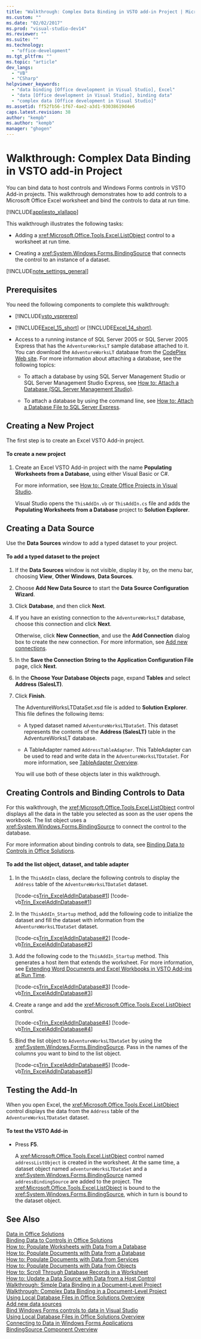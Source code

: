 ```yaml
---
title: "Walkthrough: Complex Data Binding in VSTO add-in Project | Microsoft Docs"
ms.custom: ""
ms.date: "02/02/2017"
ms.prod: "visual-studio-dev14"
ms.reviewer: ""
ms.suite: ""
ms.technology: 
  - "office-development"
ms.tgt_pltfrm: ""
ms.topic: "article"
dev_langs: 
  - "VB"
  - "CSharp"
helpviewer_keywords: 
  - "data binding [Office development in Visual Studio], Excel"
  - "data [Office development in Visual Studio], binding data"
  - "complex data [Office development in Visual Studio]"
ms.assetid: ff52fb56-1f67-4ae2-a3d1-93038619d4e6
caps.latest.revision: 38
author: "kempb"
ms.author: "kempb"
manager: "ghogen"
---
```

# Walkthrough: Complex Data Binding in VSTO add-in Project
  You can bind data to host controls and Windows Forms controls in VSTO Add-in projects. This walkthrough demonstrates how to add controls to a Microsoft Office Excel worksheet and bind the controls to data at run time.  
  
 [!INCLUDE[appliesto_xlallapp](../vsto/includes/appliesto-xlallapp-md.md)]  
  
 This walkthrough illustrates the following tasks:  
  
-   Adding a <xref:Microsoft.Office.Tools.Excel.ListObject> control to a worksheet at run time.  
  
-   Creating a <xref:System.Windows.Forms.BindingSource> that connects the control to an instance of a dataset.  
  
 [!INCLUDE[note_settings_general](../sharepoint/includes/note-settings-general-md.md)]  
  
## Prerequisites  
 You need the following components to complete this walkthrough:  
  
-   [!INCLUDE[vsto_vsprereq](../vsto/includes/vsto-vsprereq-md.md)]  
  
-   [!INCLUDE[Excel_15_short](../vsto/includes/excel-15-short-md.md)] or [!INCLUDE[Excel_14_short](../vsto/includes/excel-14-short-md.md)].  
  
-   Access to a running instance of SQL Server 2005 or SQL Server 2005 Express that has the `AdventureWorksLT` sample database attached to it. You can download the `AdventureWorksLT` database from the [CodePlex Web site](http://go.microsoft.com/fwlink/?LinkId=115611). For more information about attaching a database, see the following topics:  
  
    -   To attach a database by using SQL Server Management Studio or SQL Server Management Studio Express, see [How to: Attach a Database (SQL Server Management Studio)](http://msdn.microsoft.com/en-us/b4efb0ae-cfe6-4d81-a4b4-6e4916885caa).  
  
    -   To attach a database by using the command line, see [How to: Attach a Database File to SQL Server Express](http://msdn.microsoft.com/en-us/0f8e42b5-7a8c-4c30-8c98-7d2bdc8dcc68).  
  
## Creating a New Project  
 The first step is to create an Excel VSTO Add-in project.  
  
#### To create a new project  
  
1.  Create an Excel VSTO Add-in project with the name **Populating Worksheets from a Database**, using either Visual Basic or C#.  
  
     For more information, see [How to: Create Office Projects in Visual Studio](../vsto/how-to-create-office-projects-in-visual-studio.md).  
  
     Visual Studio opens the `ThisAddIn.vb` or `ThisAddIn.cs` file and adds the **Populating Worksheets from a Database** project to **Solution Explorer**.  
  
## Creating a Data Source  
 Use the **Data Sources** window to add a typed dataset to your project.  
  
#### To add a typed dataset to the project  
  
1.  If the **Data Sources** window is not visible, display it by, on the menu bar, choosing **View**, **Other Windows**, **Data Sources**.  
  
2.  Choose **Add New Data Source** to start the **Data Source Configuration Wizard**.  
  
3.  Click **Database**, and then click **Next**.  
  
4.  If you have an existing connection to the `AdventureWorksLT` database, choose this connection and click **Next**.  
  
     Otherwise, click **New Connection**, and use the **Add Connection** dialog box to create the new connection. For more information, see [Add new connections](../data-tools/add-new-connections.md).  
  
5.  In the **Save the Connection String to the Application Configuration File** page, click **Next**.  
  
6.  In the **Choose Your Database Objects** page, expand **Tables** and select **Address (SalesLT)**.  
  
7.  Click **Finish**.  
  
     The AdventureWorksLTDataSet.xsd file is added to **Solution Explorer**. This file defines the following items:  
  
    -   A typed dataset named `AdventureWorksLTDataSet`. This dataset represents the contents of the **Address (SalesLT)** table in the AdventureWorksLT database.  
  
    -   A TableAdapter named `AddressTableAdapter`. This TableAdapter can be used to read and write data in the `AdventureWorksLTDataSet`. For more information, see [TableAdapter Overview](../data-tools/fill-datasets-by-using-tableadapters.md#tableadapter-overview).  
  
     You will use both of these objects later in this walkthrough.  
  
## Creating Controls and Binding Controls to Data  
 For this walkthrough, the <xref:Microsoft.Office.Tools.Excel.ListObject> control displays all the data in the table you selected as soon as the user opens the workbook. The list object uses a <xref:System.Windows.Forms.BindingSource> to connect the control to the database.  
  
 For more information about binding controls to data, see [Binding Data to Controls in Office Solutions](../vsto/binding-data-to-controls-in-office-solutions.md).  
  
#### To add the list object, dataset, and table adapter  
  
1.  In the `ThisAddIn` class, declare the following controls to display the `Address` table of the `AdventureWorksLTDataSet` dataset.  
  
     [!code-cs[Trin_ExcelAddInDatabase#1](../vsto/codesnippet/CSharp/Trin_ExcelAddInDatabase_O12/ThisAddIn.cs#1)]
     [!code-vb[Trin_ExcelAddInDatabase#1](../vsto/codesnippet/VisualBasic/Trin_ExcelAddInDatabase_O12/ThisAddIn.vb#1)]  
  
2.  In the `ThisAddIn_Startup` method, add the following code to initialize the dataset and fill the dataset with information from the `AdventureWorksLTDataSet` dataset.  
  
     [!code-cs[Trin_ExcelAddInDatabase#2](../vsto/codesnippet/CSharp/Trin_ExcelAddInDatabase_O12/ThisAddIn.cs#2)]
     [!code-vb[Trin_ExcelAddInDatabase#2](../vsto/codesnippet/VisualBasic/Trin_ExcelAddInDatabase_O12/ThisAddIn.vb#2)]  
  
3.  Add the following code to the `ThisAddIn_Startup` method. This generates a host item that extends the worksheet. For more information, see [Extending Word Documents and Excel Workbooks in VSTO Add-ins at Run Time](../vsto/extending-word-documents-and-excel-workbooks-in-vsto-add-ins-at-run-time.md).  
  
     [!code-cs[Trin_ExcelAddInDatabase#3](../vsto/codesnippet/CSharp/Trin_ExcelAddInDatabase_O12/ThisAddIn.cs#3)]
     [!code-vb[Trin_ExcelAddInDatabase#3](../vsto/codesnippet/VisualBasic/Trin_ExcelAddInDatabase_O12/ThisAddIn.vb#3)]  
  
4.  Create a range and add the <xref:Microsoft.Office.Tools.Excel.ListObject> control.  
  
     [!code-cs[Trin_ExcelAddInDatabase#4](../vsto/codesnippet/CSharp/Trin_ExcelAddInDatabase_O12/ThisAddIn.cs#4)]
     [!code-vb[Trin_ExcelAddInDatabase#4](../vsto/codesnippet/VisualBasic/Trin_ExcelAddInDatabase_O12/ThisAddIn.vb#4)]  
  
5.  Bind the list object to `AdventureWorksLTDataSet` by using the <xref:System.Windows.Forms.BindingSource>. Pass in the names of the columns you want to bind to the list object.  
  
     [!code-cs[Trin_ExcelAddInDatabase#5](../vsto/codesnippet/CSharp/Trin_ExcelAddInDatabase_O12/ThisAddIn.cs#5)]
     [!code-vb[Trin_ExcelAddInDatabase#5](../vsto/codesnippet/VisualBasic/Trin_ExcelAddInDatabase_O12/ThisAddIn.vb#5)]  
  
## Testing the Add-In  
 When you open Excel, the <xref:Microsoft.Office.Tools.Excel.ListObject> control displays the data from the `Address` table of the `AdventureWorksLTDataSet` dataset.  
  
#### To test the VSTO Add-in  
  
-   Press **F5**.  
  
     A <xref:Microsoft.Office.Tools.Excel.ListObject> control named `addressListObject` is created in the worksheet. At the same time, a dataset object named `adventureWorksLTDataSet` and a <xref:System.Windows.Forms.BindingSource> named `addressBindingSource` are added to the project. The <xref:Microsoft.Office.Tools.Excel.ListObject> is bound to the <xref:System.Windows.Forms.BindingSource>, which in turn is bound to the dataset object.  
  
## See Also  
 [Data in Office Solutions](../vsto/data-in-office-solutions.md)   
 [Binding Data to Controls in Office Solutions](../vsto/binding-data-to-controls-in-office-solutions.md)   
 [How to: Populate Worksheets with Data from a Database](../vsto/how-to-populate-worksheets-with-data-from-a-database.md)   
 [How to: Populate Documents with Data from a Database](../vsto/how-to-populate-documents-with-data-from-a-database.md)   
 [How to: Populate Documents with Data from Services](../vsto/how-to-populate-documents-with-data-from-services.md)   
 [How to: Populate Documents with Data from Objects](../vsto/how-to-populate-documents-with-data-from-objects.md)   
 [How to: Scroll Through Database Records in a Worksheet](../vsto/how-to-scroll-through-database-records-in-a-worksheet.md)   
 [How to: Update a Data Source with Data from a Host Control](../vsto/how-to-update-a-data-source-with-data-from-a-host-control.md)   
 [Walkthrough: Simple Data Binding in a Document-Level Project](../vsto/walkthrough-simple-data-binding-in-a-document-level-project.md)   
 [Walkthrough: Complex Data Binding in a Document-Level Project](../vsto/walkthrough-complex-data-binding-in-a-document-level-project.md)   
 [Using Local Database Files in Office Solutions Overview](../vsto/using-local-database-files-in-office-solutions-overview.md)   
 [Add new data sources](/visualstudio/data-tools/add-new-data-sources)   
 [Bind Windows Forms controls to data in Visual Studio](../data-tools/bind-windows-forms-controls-to-data-in-visual-studio.md)   
 [Using Local Database Files in Office Solutions Overview](../vsto/using-local-database-files-in-office-solutions-overview.md)   
 [Connecting to Data in Windows Forms Applications](/visualstudio/data-tools/connecting-to-data-in-windows-forms-applications)   
 [BindingSource Component Overview](/dotnet/framework/winforms/controls/bindingsource-component-overview)  
  
  